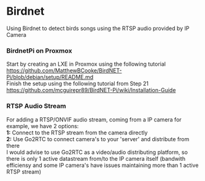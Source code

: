 # Birdnet
Using Birdnet to detect birds songs using the RTSP audio provided by IP Camera  

### BirdnetPi on Proxmox
Start by creating an LXE in Proxmox using the following tutorial  
https://github.com/MatthewBCooke/BirdNET-Pi/blob/debian/setup/README.md  
Finish the setup using the following tutorial from Step 21  
https://github.com/mcguirepr89/BirdNET-Pi/wiki/Installation-Guide  

### RTSP Audio Stream
For adding a RTSP/ONVIF audio stream, coming from a IP camera for example, we have 2 options:  
**1:** Connect to the RTSP stream from the camera directly  
**2:** Use Go2RTC to connect camera's to your 'server' and distribute from there  
I would advise to use Go2RTC as a video/audio distributing platform, so there is only 1 active datastream from/to the IP camera itself (bandwith efficiensy and some IP camera's have issues maintaining more than 1 active RTSP stream)  


